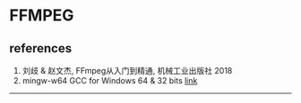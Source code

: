 # FFMPEG
## references
1. 刘歧 & 赵文杰, FFmpeg从入门到精通, 机械工业出版社 2018
1. mingw-w64 GCC for Windows 64 & 32 bits [link](http://mingw-w64.org/)
------------------------------------------------------


